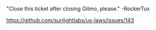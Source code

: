 "Close this ticket after closing Gitmo, please." -RockerTux

https://github.com/sunlightlabs/us-laws/issues/143

